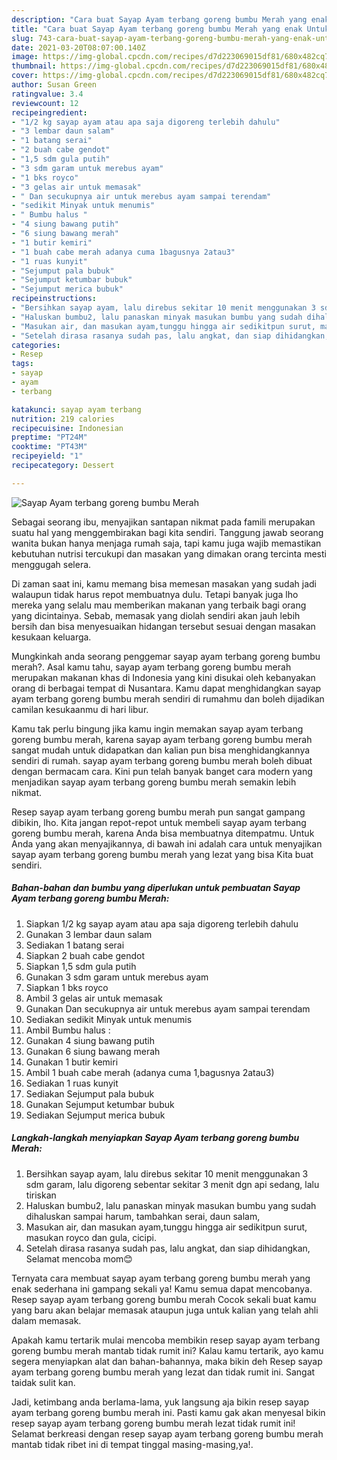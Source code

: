 ```yaml
---
description: "Cara buat Sayap Ayam terbang goreng bumbu Merah yang enak Untuk Jualan"
title: "Cara buat Sayap Ayam terbang goreng bumbu Merah yang enak Untuk Jualan"
slug: 743-cara-buat-sayap-ayam-terbang-goreng-bumbu-merah-yang-enak-untuk-jualan
date: 2021-03-20T08:07:00.140Z
image: https://img-global.cpcdn.com/recipes/d7d223069015df81/680x482cq70/sayap-ayam-terbang-goreng-bumbu-merah-foto-resep-utama.jpg
thumbnail: https://img-global.cpcdn.com/recipes/d7d223069015df81/680x482cq70/sayap-ayam-terbang-goreng-bumbu-merah-foto-resep-utama.jpg
cover: https://img-global.cpcdn.com/recipes/d7d223069015df81/680x482cq70/sayap-ayam-terbang-goreng-bumbu-merah-foto-resep-utama.jpg
author: Susan Green
ratingvalue: 3.4
reviewcount: 12
recipeingredient:
- "1/2 kg sayap ayam atau apa saja digoreng terlebih dahulu"
- "3 lembar daun salam"
- "1 batang serai"
- "2 buah cabe gendot"
- "1,5 sdm gula putih"
- "3 sdm garam untuk merebus ayam"
- "1 bks royco"
- "3 gelas air untuk memasak"
- " Dan secukupnya air untuk merebus ayam sampai terendam"
- "sedikit Minyak untuk menumis"
- " Bumbu halus "
- "4 siung bawang putih"
- "6 siung bawang merah"
- "1 butir kemiri"
- "1 buah cabe merah adanya cuma 1bagusnya 2atau3"
- "1 ruas kunyit"
- "Sejumput pala bubuk"
- "Sejumput ketumbar bubuk"
- "Sejumput merica bubuk"
recipeinstructions:
- "Bersihkan sayap ayam, lalu direbus sekitar 10 menit menggunakan 3 sdm garam, lalu digoreng sebentar sekitar 3 menit dgn api sedang, lalu tiriskan"
- "Haluskan bumbu2, lalu panaskan minyak masukan bumbu yang sudah dihaluskan sampai harum, tambahkan serai, daun salam,"
- "Masukan air, dan masukan ayam,tunggu hingga air sedikitpun surut, masukan royco dan gula, cicipi."
- "Setelah dirasa rasanya sudah pas, lalu angkat, dan siap dihidangkan, Selamat mencoba mom😊"
categories:
- Resep
tags:
- sayap
- ayam
- terbang

katakunci: sayap ayam terbang 
nutrition: 219 calories
recipecuisine: Indonesian
preptime: "PT24M"
cooktime: "PT43M"
recipeyield: "1"
recipecategory: Dessert

---
```



![Sayap Ayam terbang goreng bumbu Merah](https://img-global.cpcdn.com/recipes/d7d223069015df81/680x482cq70/sayap-ayam-terbang-goreng-bumbu-merah-foto-resep-utama.jpg)

Sebagai seorang ibu, menyajikan santapan nikmat pada famili merupakan suatu hal yang menggembirakan bagi kita sendiri. Tanggung jawab seorang  wanita bukan hanya menjaga rumah saja, tapi kamu juga wajib memastikan kebutuhan nutrisi tercukupi dan masakan yang dimakan orang tercinta mesti menggugah selera.

Di zaman  saat ini, kamu memang bisa memesan masakan yang sudah jadi walaupun tidak harus repot membuatnya dulu. Tetapi banyak juga lho mereka yang selalu mau memberikan makanan yang terbaik bagi orang yang dicintainya. Sebab, memasak yang diolah sendiri akan jauh lebih bersih dan bisa menyesuaikan hidangan tersebut sesuai dengan masakan kesukaan keluarga. 



Mungkinkah anda seorang penggemar sayap ayam terbang goreng bumbu merah?. Asal kamu tahu, sayap ayam terbang goreng bumbu merah merupakan makanan khas di Indonesia yang kini disukai oleh kebanyakan orang di berbagai tempat di Nusantara. Kamu dapat menghidangkan sayap ayam terbang goreng bumbu merah sendiri di rumahmu dan boleh dijadikan camilan kesukaanmu di hari libur.

Kamu tak perlu bingung jika kamu ingin memakan sayap ayam terbang goreng bumbu merah, karena sayap ayam terbang goreng bumbu merah sangat mudah untuk didapatkan dan kalian pun bisa menghidangkannya sendiri di rumah. sayap ayam terbang goreng bumbu merah boleh dibuat dengan bermacam cara. Kini pun telah banyak banget cara modern yang menjadikan sayap ayam terbang goreng bumbu merah semakin lebih nikmat.

Resep sayap ayam terbang goreng bumbu merah pun sangat gampang dibikin, lho. Kita jangan repot-repot untuk membeli sayap ayam terbang goreng bumbu merah, karena Anda bisa membuatnya ditempatmu. Untuk Anda yang akan menyajikannya, di bawah ini adalah cara untuk menyajikan sayap ayam terbang goreng bumbu merah yang lezat yang bisa Kita buat sendiri.

<!--inarticleads1-->

##### Bahan-bahan dan bumbu yang diperlukan untuk pembuatan Sayap Ayam terbang goreng bumbu Merah:

1. Siapkan 1/2 kg sayap ayam atau apa saja digoreng terlebih dahulu
1. Gunakan 3 lembar daun salam
1. Sediakan 1 batang serai
1. Siapkan 2 buah cabe gendot
1. Siapkan 1,5 sdm gula putih
1. Gunakan 3 sdm garam untuk merebus ayam
1. Siapkan 1 bks royco
1. Ambil 3 gelas air untuk memasak
1. Gunakan  Dan secukupnya air untuk merebus ayam sampai terendam
1. Sediakan sedikit Minyak untuk menumis
1. Ambil  Bumbu halus :
1. Gunakan 4 siung bawang putih
1. Gunakan 6 siung bawang merah
1. Gunakan 1 butir kemiri
1. Ambil 1 buah cabe merah (adanya cuma 1,bagusnya 2atau3)
1. Sediakan 1 ruas kunyit
1. Sediakan Sejumput pala bubuk
1. Gunakan Sejumput ketumbar bubuk
1. Sediakan Sejumput merica bubuk




<!--inarticleads2-->

##### Langkah-langkah menyiapkan Sayap Ayam terbang goreng bumbu Merah:

1. Bersihkan sayap ayam, lalu direbus sekitar 10 menit menggunakan 3 sdm garam, lalu digoreng sebentar sekitar 3 menit dgn api sedang, lalu tiriskan
1. Haluskan bumbu2, lalu panaskan minyak masukan bumbu yang sudah dihaluskan sampai harum, tambahkan serai, daun salam,
1. Masukan air, dan masukan ayam,tunggu hingga air sedikitpun surut, masukan royco dan gula, cicipi.
1. Setelah dirasa rasanya sudah pas, lalu angkat, dan siap dihidangkan, Selamat mencoba mom😊




Ternyata cara membuat sayap ayam terbang goreng bumbu merah yang enak sederhana ini gampang sekali ya! Kamu semua dapat mencobanya. Resep sayap ayam terbang goreng bumbu merah Cocok sekali buat kamu yang baru akan belajar memasak ataupun juga untuk kalian yang telah ahli dalam memasak.

Apakah kamu tertarik mulai mencoba membikin resep sayap ayam terbang goreng bumbu merah mantab tidak rumit ini? Kalau kamu tertarik, ayo kamu segera menyiapkan alat dan bahan-bahannya, maka bikin deh Resep sayap ayam terbang goreng bumbu merah yang lezat dan tidak rumit ini. Sangat taidak sulit kan. 

Jadi, ketimbang anda berlama-lama, yuk langsung aja bikin resep sayap ayam terbang goreng bumbu merah ini. Pasti kamu gak akan menyesal bikin resep sayap ayam terbang goreng bumbu merah lezat tidak rumit ini! Selamat berkreasi dengan resep sayap ayam terbang goreng bumbu merah mantab tidak ribet ini di tempat tinggal masing-masing,ya!.

